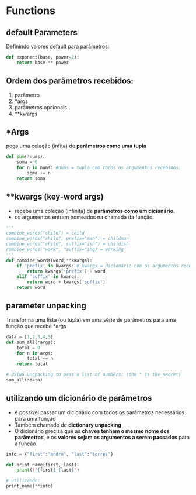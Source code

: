 # Functions
## default Parameters
Definindo valores default para parâmetros:
```python
def exponent(base, power=2):
    return base ** power
```

## Ordem dos parâmetros recebidos:
1. parâmetro
2. *args
3. parâmetros opcionais
4. **kwargs

## *Args
pega uma coleção (infita) de **parâmetros como uma tupla**
```python
def sum(*nums):
    soma = 0
    for n in nums: #nums = tupla com todos os argumentos recebidos.
        soma += n
    return soma
```

## **kwargs (key-word args)
- recebe uma coleção (infinita) de **parâmetros como um dicionário.**
- os argumentos entram nomeados na chamada da função.
```python
'''
combine_words("child") = child
combine_words("child", prefix="man") = childman
combine_words("child", suffix="ish") = childish
combine_words("work", "suffix="ing) = working
'''
def combine_words(word,**kwargs):
    if 'prefix' in kwargs: # kwargs = dicionário com os argumentos recebidos
        return kwargs['prefix'] + word
    elif 'suffix' in kwargs:
        return word + kwargs['suffix']
    return word
``` 

## parameter unpacking
Transforma uma lista (ou tupla) em uma série de parâmetros para uma função que recebe *args
```python
data = [1,2,3,4,5]
def sum_all(*args):
    total = 0
    for n in args:
        total += n
    return total

# USING uncpacking to pass a list of numbers: (the * is the secret)
sum_all(*data)
```

## utilizando um dicionário de parâmetros
- é possivel passar um dicionário com todos os parâmetros necessários para uma função
- Também chamado de **dictionary unpacking**
- O dicionário precisa que as **chaves tenham o mesmo nome dos parâmetros**, e os **valores sejam os argumentos a serem passados** para a função.
```python
info = {"first":"andre", "last":"torres"}

def print_name(first, last):
    print(f"{first} {last}")

# utilizando:
print_name(**info)
```
